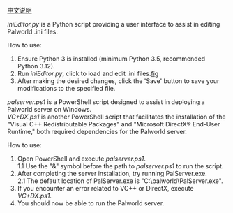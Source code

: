 [中文说明](README.md)<br>

*iniEditor.py* is a Python script providing a user interface to assist in editing Palworld .ini files.<br>

How to use:<br>
1. Ensure Python 3 is installed (minimum Python 3.5, recommended Python 3.12).
2. Run *iniEditor.py*, click <Load Settings> to load and edit .ini files.[fig](pics\Editor_0.1.png)
3. After making the desired changes, click the 'Save' button to save your modifications to the specified file.

*palserver.ps1* is a PowerShell script designed to assist in deploying a Palworld server on Windows.<br>
*VC+DX.ps1* is another PowerShell script that facilitates the installation of the "Visual C++ Redistributable Packages" and "Microsoft DirectX® End-User Runtime," both required dependencies for the Palworld server.<br>

How to use:<br>
1. Open PowerShell and execute *palserver.ps1*.<br>
   1.1 Use the "&" symbol before the path to *palserver.ps1* to run the script.<br>
2. After completing the server installation, try running PalServer.exe.<br>
   2.1 The default location of PalServer.exe is "C:\palworld\PalServer.exe".<br>
3. If you encounter an error related to VC++ or DirectX, execute *VC+DX.ps1*.<br>
4. You should now be able to run the Palworld server.<br>
